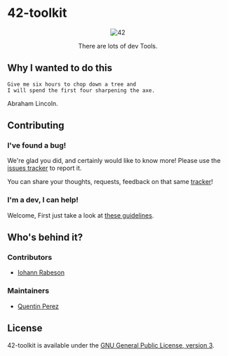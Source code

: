 42-toolkit
==========

<p align="center">
	<img src="https://raw.github.com/QuentinPerez/42-toolkit/master/doc/images/logo-42.png" alt="42" title="42">
</p>
<p align="center">
There are lots of dev Tools.
</p>

## Why I wanted to do this

	Give me six hours to chop down a tree and
	I will spend the first four sharpening the axe.
Abraham Lincoln.

## Contributing

### I've found a bug!

We're glad you did, and certainly would like to know more! Please use the [issues tracker](https://github.com/QuentinPerez/42-toolkit/issues) to report it.

You can share your thoughts, requests, feedback on that same [tracker](https://github.com/QuentinPerez/42-toolkit/issues)!

### I'm a dev, I can help!

Welcome, First just take a look at [these guidelines](CONTRIBUTING.md).

## Who's behind it?

### Contributors
* [Iohann Rabeson](https://github.com/IohannRabeson)

### Maintainers

* [Quentin Perez](https://github.com/QuentinPerez)

## License

42-toolkit is available under the [GNU General Public License, version 3](LICENSE).
